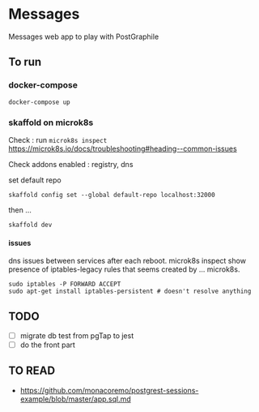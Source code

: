 # Messages

Messages web app to play with PostGraphile

## To run

### docker-compose

    docker-compose up

### skaffold on microk8s

Check : run `microk8s inspect`
https://microk8s.io/docs/troubleshooting#heading--common-issues

Check addons enabled : registry, dns

set default repo

    skaffold config set --global default-repo localhost:32000

then ...

    skaffold dev

#### issues

dns issues between services after each reboot. microk8s inspect show presence of iptables-legacy rules that seems created by ... microk8s.
```
sudo iptables -P FORWARD ACCEPT
sudo apt-get install iptables-persistent # doesn't resolve anything
```

## TODO

- [ ] migrate db test from pgTap to jest
- [ ] do the front part

## TO READ

- https://github.com/monacoremo/postgrest-sessions-example/blob/master/app.sql.md
